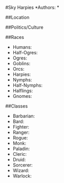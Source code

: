 #Sky Harpies
*Authors:  *

##Location


##Politics/Culture


##Races
* Humans: 
* Half-Ogres: 
* Ogres: 
* Goblins: 
* Orcs: 
* Harpies: 
* Nymphs: 
* Half-Nymphs: 
* Halflings: 
* Gnomes: 

##Classes
* Barbarian: 
* Bard:  
* Fighter: 
* Ranger:  
* Rogue: 
* Monk: 
* Paladin: 
* Cleric: 
* Druid: 
* Sorcerer: 
* Wizard: 
* Warlock:  
